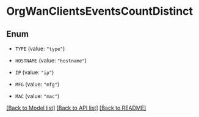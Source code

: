 # OrgWanClientsEventsCountDistinct

## Enum


* `TYPE` (value: `"type"`)

* `HOSTNAME` (value: `"hostname"`)

* `IP` (value: `"ip"`)

* `MFG` (value: `"mfg"`)

* `MAC` (value: `"mac"`)


[[Back to Model list]](../README.md#documentation-for-models) [[Back to API list]](../README.md#documentation-for-api-endpoints) [[Back to README]](../README.md)



